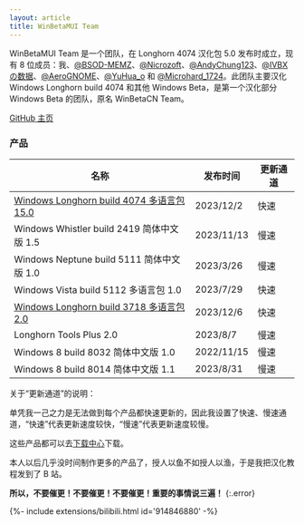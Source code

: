 ```yaml
---
layout: article
title: WinBetaMUI Team
---
```


WinBetaMUI Team 是一个团队，在 Longhorn 4074 汉化包 5.0 发布时成立，现有 8 位成员：我、[@BSOD-MEMZ](https://space.bilibili.com/1975308950)、[@Nicrozoft](https://github.com/Nicrozoft)、[@AndyChung123](https://space.bilibili.com/2119761603)、[@IVBXの数据](https://space.bilibili.com/1171551865)、[@AeroGNOME](https://space.bilibili.com/515586861)、[@YuHua_o](https://space.bilibili.com/1468597922) 和 [@Microhard_1724](https://space.bilibili.com/1684665013)。此团队主要汉化 Windows Longhorn build 4074 和其他 Windows Beta，是第一个汉化部分 Windows Beta 的团队，原名 WinBetaCN Team。

[GitHub 主页](https://github.com/wbmui)

### 产品

| 名称                                                         | 发布时间   | 更新通道 |
| ------------------------------------------------------------ | ---------- | -------- |
| [Windows Longhorn build 4074 多语言包 15.0](/2023/06/10/lh4074mui) | 2023/12/2  | 快速     |
| Windows Whistler build 2419 简体中文版 1.5                   | 2023/11/13 | 慢速     |
| Windows Neptune build 5111 简体中文版 1.0                    | 2023/3/26  | 慢速     |
| Windows Vista build 5112 多语言包 1.0                        | 2023/7/29  | 快速     |
| [Windows Longhorn build 3718 多语言包 2.0](/2023/09/19/lh3718mui) | 2023/12/6  | 快速     |
| Longhorn Tools Plus 2.0                                      | 2023/8/7   | 慢速     |
| Windows 8 build 8032 简体中文版 1.0                          | 2022/11/15 | 慢速     |
| Windows 8 build 8014 简体中文版 1.1                          | 2023/8/31  | 慢速     |

关于“更新通道”的说明：

单凭我一己之力是无法做到每个产品都快速更新的，因此我设置了快速、慢速通道，“快速”代表更新速度较快，“慢速”代表更新速度较慢。

这些产品都可以去[下载中心](/download)下载。

本人以后几乎没时间制作更多的产品了，授人以鱼不如授人以渔，于是我把汉化教程发到了 B 站。

**所以，不要催更！不要催更！不要催更！重要的事情说三遍！**
{:.error}

<div>{%- include extensions/bilibili.html id='914846880' -%}</div>
